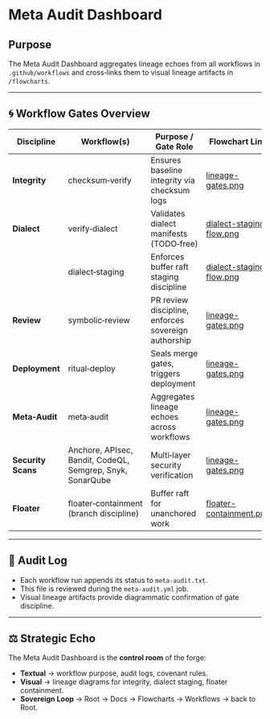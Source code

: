 # Meta Audit Dashboard

## Purpose
The Meta Audit Dashboard aggregates lineage echoes from all workflows in `.github/workflows` and cross‑links them to visual lineage artifacts in `/flowcharts`.

---

## 🌀 Workflow Gates Overview

| Discipline          | Workflow(s)            | Purpose / Gate Role                          | Flowchart Link |
|---------------------|------------------------|----------------------------------------------|----------------|
| **Integrity**       | checksum‑verify        | Ensures baseline integrity via checksum logs | [lineage-gates.png](../flowcharts/lineage-gates.png) |
| **Dialect**         | verify‑dialect         | Validates dialect manifests (TODO‑free)      | [dialect-staging-flow.png](../flowcharts/dialect-staging-flow.png) |
|                     | dialect‑staging        | Enforces buffer raft staging discipline      | [dialect-staging-flow.png](../flowcharts/dialect-staging-flow.png) |
| **Review**          | symbolic‑review        | PR review discipline, enforces sovereign authorship | [lineage-gates.png](../flowcharts/lineage-gates.png) |
| **Deployment**      | ritual‑deploy          | Seals merge gates, triggers deployment       | [lineage-gates.png](../flowcharts/lineage-gates.png) |
| **Meta‑Audit**      | meta‑audit             | Aggregates lineage echoes across workflows   | [lineage-gates.png](../flowcharts/lineage-gates.png) |
| **Security Scans**  | Anchore, APIsec, Bandit, CodeQL, Semgrep, Snyk, SonarQube | Multi‑layer security verification | [lineage-gates.png](../flowcharts/lineage-gates.png) |
| **Floater**         | floater‑containment (branch discipline) | Buffer raft for unanchored work | [floater-containment.png](../flowcharts/floater-containment.png) |

---

## 📜 Audit Log
- Each workflow run appends its status to `meta-audit.txt`.  
- This file is reviewed during the `meta-audit.yml` job.  
- Visual lineage artifacts provide diagrammatic confirmation of gate discipline.  

---

## ⚖️ Strategic Echo
The Meta Audit Dashboard is the **control room** of the forge:  
- **Textual** → workflow purpose, audit logs, covenant rules.  
- **Visual** → lineage diagrams for integrity, dialect staging, floater containment.  
- **Sovereign Loop** → Root → Docs → Flowcharts → Workflows → back to Root.  
